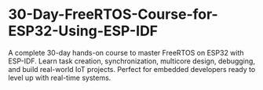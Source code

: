# 30-Day-FreeRTOS-Course-for-ESP32-Using-ESP-IDF
A complete 30-day hands-on course to master FreeRTOS on ESP32 with ESP-IDF. Learn task creation, synchronization, multicore design, debugging, and build real-world IoT projects. Perfect for embedded developers ready to level up with real-time systems.
